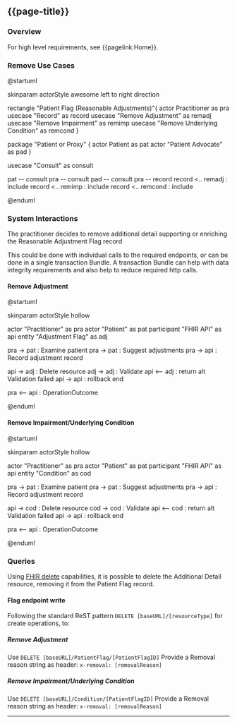 ## {{page-title}}


### Overview

For high level requirements, see {{pagelink:Home}}.


### Remove Use Cases

<plantuml>
@startuml

skinparam actorStyle awesome
left to right direction

rectangle "Patient Flag (Reasonable Adjustments)"{
actor Practitioner as pra
usecase "Record" as record
usecase "Remove Adjustment" as remadj
usecase "Remove Impairment" as remimp
usecase "Remove Underlying Condition" as remcond
}


package "Patient or Proxy" {
  actor Patient as pat
  actor "Patient Advocate" as pad
}

usecase "Consult" as consult

pat -- consult
pra -- consult
pad -- consult
pra -- record
record <.. remadj : include
record <.. remimp : include
record <.. remcond : include

@enduml
</plantuml>

### System Interactions

The practitioner decides to remove additional detail supporting or enriching the Reasonable Adjustment Flag record

This could be done with individual calls to the required endpoints, or can be done in a single transaction Bundle.  A transaction Bundle can help with data integrity requirements and also help to reduce required http calls.

#### Remove Adjustment

<plantuml>
@startuml

skinparam actorStyle hollow

actor        "Practitioner"     as pra
actor        "Patient"          as pat
participant  "FHIR API"         as api
entity       "Adjustment Flag"  as adj

pra ->  pat : Examine patient
pra ->  pat : Suggest adjustments
pra ->  api : Record adjustment record

api ->  adj : Delete resource
adj ->  adj : Validate
api <-- adj : return
alt Validation failed
  api -> api : rollback
end

pra <-- api : OperationOutcome

@enduml
</plantuml>

#### Remove Impairment/Underlying Condition

<plantuml>
@startuml

skinparam actorStyle hollow

actor        "Practitioner"     as pra
actor        "Patient"          as pat
participant  "FHIR API"         as api
entity       "Condition"        as cod

pra ->  pat : Examine patient
pra ->  pat : Suggest adjustments
pra ->  api : Record adjustment record

api ->  cod : Delete resource
cod ->  cod : Validate
api <-- cod : return
alt Validation failed
  api -> api : rollback
end

pra <-- api : OperationOutcome

@enduml
</plantuml>



### Queries

Using [FHIR delete](http://hl7.org/fhir/r4/http.html#delete) capabilities, it is possible to delete the Additional Detail resource, removing it from the Patient Flag record.

#### Flag endpoint write

Following the standard ReST pattern `DELETE [baseURL]/[resourceType]` for create operations, to:

##### Remove Adjustment

  Use `DELETE [baseURL]/PatientFlag/[PatientFlagID]` 
  Provide a Removal reason string as header: `x-removal: [removalReason]`
  
##### Remove Impairment/Underlying Condition

  Use `DELETE [baseURL]/Condition/[PatientFlagID]` 
  Provide a Removal reason string as header: `x-removal: [removalReason]`

---